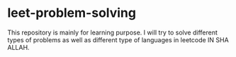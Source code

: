 # leet-problem-solving
This repository is mainly for learning purpose. I will try to solve different types of problems as well as different type of languages in leetcode IN SHA ALLAH. 
